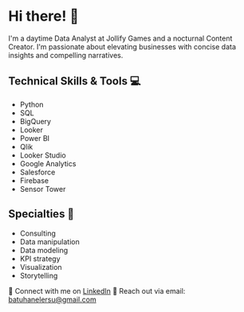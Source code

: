 # Hi there! 👋

I'm a daytime Data Analyst at Jollify Games and a nocturnal Content Creator. I'm passionate about elevating businesses with concise data insights and compelling narratives.

## Technical Skills & Tools 💻
- Python
- SQL
- BigQuery
- Looker
- Power BI
- Qlik
- Looker Studio
- Google Analytics
- Salesforce
- Firebase
- Sensor Tower

## Specialties 🎯
- Consulting
- Data manipulation
- Data modeling
- KPI strategy
- Visualization
- Storytelling

🔗 Connect with me on [LinkedIn](https://www.linkedin.com/in/batuhan-bilge-elersu/)
📧 Reach out via email: batuhanelersu@gmail.com

